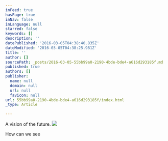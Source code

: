 ```yaml
---
inFeed: true
hasPage: true
inNav: false
inLanguage: null
starred: false
keywords: []
description: ''
datePublished: '2016-03-05T04:38:40.835Z'
dateModified: '2016-03-05T04:38:25.981Z'
title: ''
author: []
sourcePath: _posts/2016-03-05-55bb99a0-2190-4bde-bde4-a616d293185f.md
published: true
authors: []
publisher:
  name: null
  domain: null
  url: null
  favicon: null
url: 55bb99a0-2190-4bde-bde4-a616d293185f/index.html
_type: Article

---
```

A vision of the future.
![](https://the-grid-user-content.s3-us-west-2.amazonaws.com/ee7d2b25-3992-4810-89f2-349dc2c7689a.png)

How can we see